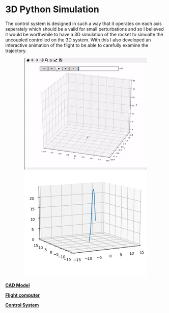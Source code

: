 # 3D Python Simulation

The control system is designed in such a way that it operates on each axis seperately which should be a valid for small perturbations and so I believed 
it would be worthwhile to have a 3D simulation of the rocket to simualte the uncoupled controlled on the 3D system. With this I also developed an interactive animation
of the flight to be able to carefully examine the trajectory.

<p align="center">
   <img width="385" src="img/3Dsimgif.gif"> <img width="385" src="img/3Dtrajectory.png">
</p>



[__CAD Model__](cad_model.md)

[__Flight computer__](flight_computer.md)

[__Control System__](control_system.md)
